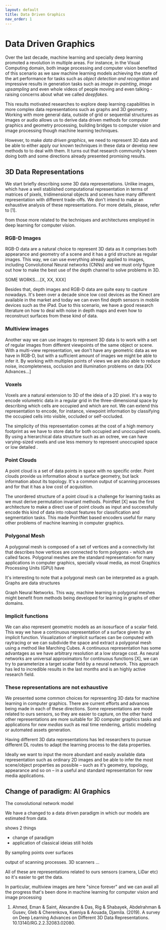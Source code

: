 ```yaml
---
layout: default
title: Data Driven Graphics
nav_order: 1
---
```


# Data Driven Graphics 

Over the last decade, machine learning and specially deep learning promoted a revolution in multiple areas. For instance, in the Visual Computing domain, both image processing and computer vision benefited of this scenario as we saw machine learning models achieving the state of the art performance for tasks such as *object detection and recognition* and impressive results in generation tasks such as *image in-painting*, *image upsampling* and even whole videos of people moving and even talking - raising concerns about what we called *deepfakes*.

This results motivated researches to explore deep learning capabilities in more complex data representations such as graphs and 3D geometry. Working with more general data, outside of grid or sequential structures as images or audio allows us to derive data driven methods for computer graphics and geometry processing, building bridges to computer vision and image processing though machine learning techniques.

However, to make *data driven graphics*, we need to represent 3D data and be able to either apply our known techniques in these data or develop new methods to to deal with them. It turns out that research community's been doing both and some directions already presented promising results.


## 3D Data Representations

We start briefly describing some 3D data representations. Unlike images, which have a well stablished computational representation in terms of matrices of pixels, tridimensional objects and scenes have many different representation with different trade-offs. We don't intend to make an exhaustive analysis of these representations. For more details, please, refer to [1].

from those more related to the techniques and architectures employed in deep learning for computer vision.


### RGB-D Images

RGB-D data are a natural choice to represent 3D data as it comprises both appearance and geometry of a scene and it has a grid structure as regular images. This way, we can use everything already applied to images, including Convolutional Neural networks (CNNs) and we must only figure out how to make the best use of the depth channel to solve problems in 3D.

SOME WORKS....[X, XX, XXX]

Besides that, depth images and RGB-D data are quite easy to capture nowadays. It's been over a decade since low cost devices as the Kinect are available in the market and today we can even find depth sensors in mobile devices such as the iPad. Due to this scenario, we have a good research literature on how to deal with noise in depth maps and even how to reconstruct surfaces from these kind of data. 

### Multiview images

Another way we can use images to represent 3D data is to work with a set of regular images from different viewpoints of the same object or scene. With a multi-view representation, we don't have any geometric data as we have in RGB-D, but with a sufficient amount of images we might be able to infer it. By working with multiples points of views we are also able to reduce noise, incompleteness, occlusion and illumination problems on data [XX Advances...]

### Voxels

Voxels are a natural extension to 3D of the ideia of a 2D pixel. It's a way to encode volumetric data in a regular grid in the three-dimensional space by describing which cells are occupied and which are not. We can extend this representation to encode, for instance, viewpoint information by classifying the occupied cells into visible, occluded or self-occluded. 

The simplicity of this representation comes at the cost of a high memory footprint as we have to store data for both occupied and unoccupied voxels. By using a hierarchical data structure such as an octree, we can have varying-sized voxels and use less memory to represent unoccupied space or low detailed . 

### Point Clouds

A point cloud is a set of data points in space with no specific order. Point clouds provide us information about a surface geometry, but lack information about its topology.  It's a common output of scanning processes and for that it has a low cost of acquisition. 

The unordered structure of a point cloud is a challenge for learning tasks as we must derive permutation invariant methods. PointNet [X] was the first architecture to make a direct use of point clouds as input and successfully encode this kind of data into robust features for classification and segmentation tasks. This made PointNet based encoders useful for many other problems of machine learning in computer graphics.

### Polygonal Mesh

A polygonal mesh is composed of a set of vertices and a connectivity list that describes how vertices are connected to form polygons - which are called faces. Polygonal meshes are the standard representation for many applications in computer graphics, specially visual media, as most Graphics Processing Units (GPU) have 

It's interesting to note that a polygonal mesh can be interpreted as a graph. Graphs are data structures 

Graph Neural Networks. This way, machine learning in polygonal meshes might benefit from methods being developed for learning in graphs of other domains.

### Implicit functions

We can also represent geometric models as an isosurface of a scalar field. This way we have a continuous representation of a surface given by an implicit function. Visualization of implicit surfaces can be computed with raytracing or we can subdivide the space and extract a polygonal mesh using a method like Marching Cubes. A continuous representation has some advantages as we have arbitrary resolution at a low storage cost. As neural networks are universal approximators for continuous functions [X], we can try to parameterize a target scalar field by a neural network. This approach has led to incredible results in the last months and is an highly active research field.

### These representations are not exhaustive

We presented some common choices for representing 3D data for machine learning in computer graphics. There are current efforts and advances being made in each of these directions. Some representations are mode related to ours sensors, so they are easier to capture, on the other hand other representations are more suitable for 3D computer graphics tasks and applications for *new medias* such as real time rendering, artistic modeling or automated assets generation. 


Having different 3D data representations has led researchers to pursue different DL routes to
adapt the learning process to the data properties.

Ideally we want to input the more abundant and easily available data representation such as ordinary 2D images and be able to infer the most scene/object properties as possible – such as it's geometry, topology, appearance and so on – in a useful and standard representation for new media applications. 


## Change of paradigm: AI Graphics

The convolutional network model 

We have a changed to a data driven paradigm in which our models are estimated from data.

shows 2 things
- change of paradigm
- application of classical ideias still holds

By sampling points over surfaces

output of scanning processes.
3D scanners ...

All of these are representations related to ours sensors (camera, LiDar etc) so it's easier to get the data.

In particular, multiview images are here "since forever" and we can avail all the progress that's been done in machine learning for computer vision and image processing



1. Ahmed, Eman & Saint, Alexandre & Das, Rig & Shabayek, Abdelrahman & Gusev, Gleb & Cherenkova, Kseniya & Aouada, Djamila. (2019). A survey on Deep Learning Advances on Different 3D Data Representations. 10.13140/RG.2.2.32083.02080.

<!--stackedit_data:
eyJoaXN0b3J5IjpbNjcyNDIyOTk0LDkzNTI5MTUyMywtMjExND
k0MDE5Myw4MzU0MTc3NTgsMTE1MTAxNDQ4MCwtMTc0MzA4NjMy
MCwtMTM5NTg0NDg4OCwtMTcwNDQxNDY1MywtMTA4NzYwMjMwNy
wtNjc5ODI0MDMxLC02ODAwNDM1MDYsNzM3NzUzMzc1LDgzOTQw
MzMwLDM1NzkyNzAwNSwtMTMxNDMwMzUwNCwtMTMxODQyMjE3LD
kzMTAxOTEwNCw1ODg4NjE0NjksNDM0MzI1NDMxLC0xODk5NTgw
MjQ5XX0=
-->
